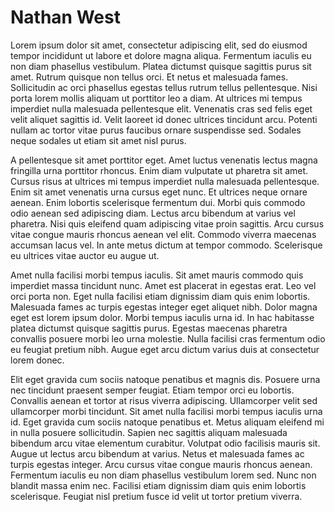 # Nathan West

Lorem ipsum dolor sit amet, consectetur adipiscing elit, sed do eiusmod tempor incididunt ut labore et dolore magna aliqua. Fermentum iaculis eu non diam phasellus vestibulum. Platea dictumst quisque sagittis purus sit amet. Rutrum quisque non tellus orci. Et netus et malesuada fames. Sollicitudin ac orci phasellus egestas tellus rutrum tellus pellentesque. Nisi porta lorem mollis aliquam ut porttitor leo a diam. At ultrices mi tempus imperdiet nulla malesuada pellentesque elit. Venenatis cras sed felis eget velit aliquet sagittis id. Velit laoreet id donec ultrices tincidunt arcu. Potenti nullam ac tortor vitae purus faucibus ornare suspendisse sed. Sodales neque sodales ut etiam sit amet nisl purus.

A pellentesque sit amet porttitor eget. Amet luctus venenatis lectus magna fringilla urna porttitor rhoncus. Enim diam vulputate ut pharetra sit amet. Cursus risus at ultrices mi tempus imperdiet nulla malesuada pellentesque. Enim sit amet venenatis urna cursus eget nunc. Et ultrices neque ornare aenean. Enim lobortis scelerisque fermentum dui. Morbi quis commodo odio aenean sed adipiscing diam. Lectus arcu bibendum at varius vel pharetra. Nisi quis eleifend quam adipiscing vitae proin sagittis. Arcu cursus vitae congue mauris rhoncus aenean vel elit. Commodo viverra maecenas accumsan lacus vel. In ante metus dictum at tempor commodo. Scelerisque eu ultrices vitae auctor eu augue ut.

Amet nulla facilisi morbi tempus iaculis. Sit amet mauris commodo quis imperdiet massa tincidunt nunc. Amet est placerat in egestas erat. Leo vel orci porta non. Eget nulla facilisi etiam dignissim diam quis enim lobortis. Malesuada fames ac turpis egestas integer eget aliquet nibh. Dolor magna eget est lorem ipsum dolor. Morbi tempus iaculis urna id. In hac habitasse platea dictumst quisque sagittis purus. Egestas maecenas pharetra convallis posuere morbi leo urna molestie. Nulla facilisi cras fermentum odio eu feugiat pretium nibh. Augue eget arcu dictum varius duis at consectetur lorem donec.

Elit eget gravida cum sociis natoque penatibus et magnis dis. Posuere urna nec tincidunt praesent semper feugiat. Etiam tempor orci eu lobortis. Convallis aenean et tortor at risus viverra adipiscing. Ullamcorper velit sed ullamcorper morbi tincidunt. Sit amet nulla facilisi morbi tempus iaculis urna id. Eget gravida cum sociis natoque penatibus et. Metus aliquam eleifend mi in nulla posuere sollicitudin. Sapien nec sagittis aliquam malesuada bibendum arcu vitae elementum curabitur. Volutpat odio facilisis mauris sit. Augue ut lectus arcu bibendum at varius. Netus et malesuada fames ac turpis egestas integer. Arcu cursus vitae congue mauris rhoncus aenean. Fermentum iaculis eu non diam phasellus vestibulum lorem sed. Nunc non blandit massa enim nec. Facilisi etiam dignissim diam quis enim lobortis scelerisque. Feugiat nisl pretium fusce id velit ut tortor pretium viverra.
